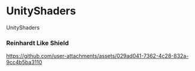 # UnityShaders
UnityShaders

### Reinhardt Like Shield

https://github.com/user-attachments/assets/029ad041-7362-4c28-832a-9cc4b5ba3110

